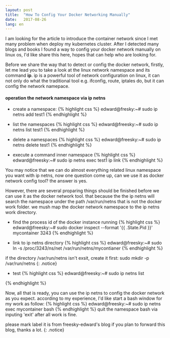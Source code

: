 ```yaml
---
layout: post
title:  "How To Config Your Docker Networking Manually"
date:   2017-08-26
lang: en
---
```

I am looking for the article to introduce the container network since I met many problem when deploy
my kubernetes cluster. After I detected many blogs and books I found a way to config your docker network
manually on linux os, I'd like share this here, hopes that can help who are looking for.

Before we share the way that to detect or config the docker network, firstly, let me lead you to take a
look at the linux network namespace and its command **ip**. ip is a powerful tool of network configuration on
linux, it can not only do what the traditional tool e.g. ifconfig, route, iptales do, but it can config the
network namepace.

#### operation the network namespace via **ip netns**
* create a namespace:
{% highlight css %}
edward@fresky:~# sudo ip netns add test1
{% endhighlight %}

* list the namespaces
{% highlight css %}
edward@freesky:~# sudo ip netns list
test1
{% endhighlight %}

* delete a namespaces
{% highlight css %}
edward@freesky:~# sudo ip netns delete test1
{% endhighlight %}

* execute a command inner namespace
{% highlight css %}
edward@freesky:~# sudo ip netns exec test1 ip link
{% endhighlight %}

You may notice that we can do almost everything related linux namespace you want with ip netns, now one question
come up, can we use it as docker network config tool? the answer is yes.

However, there are several proparing things should be finished before we can use it as the docker network tool.
that because the the ip netns will search the namespace under the path /var/run/netns that is not the docker work
folder. we mush map the docker network namespace to the ip netns work directory. 

* find the process id of the docker instance running
{% highlight css %}
edward@freesky:~# sudo docker inspect --format '{{ .State.Pid }}' mycontainer 
3243
{% endhighlight %}

* link to ip netns directory
{% highlight css %}
edward@freesky:~# sudo ln -s /proc/3243/ns/net /var/run/netns/mycontianer
{% endhighlight %}

if the directory /var/run/netns isn't exsit, create it first: sudo mkdir -p /var/run/netns 
{: .notice}

* test 
{% highlight css %}
edward@freesky:~# sudo ip netns list
<container>
{% endhighlight %}

Now, all that is ready, you can use the ip netns to config the docker network as you expect.
according to my experience, I'd like start a bash window for my work as follow:
{% highlight css %}
edward@freesky:~# sudo ip netns exec mycontainer bash
{% endhighlight %}
quit the namespace bash via inputing 'exit' after all work is fine.

please mark label it is from freesky-edward's blog if you plan to forward this blog, thanks a lot.
{: .notice}
